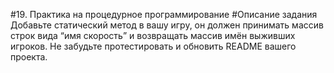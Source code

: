 #19. Практика на процедурное программирование
#Описание задания
Добавьте статический метод в вашу игру, он должен принимать массив строк вида “имя скорость” и возвращать массив имён выживших игроков. Не забудьте протестировать и обновить README вашего проекта.
